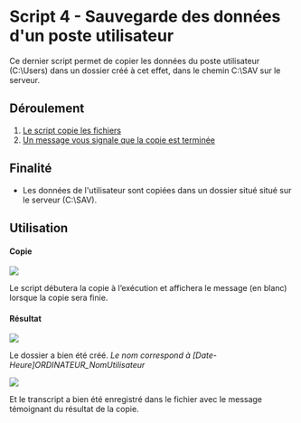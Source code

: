 ﻿# Script 4 - Sauvegarde des données d'un poste utilisateur

Ce dernier script permet de copier les données du poste utilisateur (C:\Users) dans un dossier créé à cet effet, dans le chemin C:\SAV sur le serveur.

## Déroulement 
 1. [Le script copie les fichiers](#Copie)
 2. [Un message vous signale que la copie est terminée](#Résultat)

## Finalité
- Les données de l'utilisateur sont copiées dans un dossier situé situé sur le serveur (C:\SAV).

## Utilisation

#### Copie
![](https://i.imgur.com/tZmjUYy.png)

Le script débutera la copie à l’exécution et affichera le message (en blanc) lorsque la copie sera finie.

#### Résultat

![](https://i.imgur.com/uU3venv.png)

Le dossier a bien été créé. 
*Le nom correspond à [Date-Heure]ORDINATEUR_NomUtilisateur*

![](https://imgur.com/ry8iNsc.png)

Et le transcript a bien été enregistré dans le fichier avec le message témoignant du résultat de la copie.
